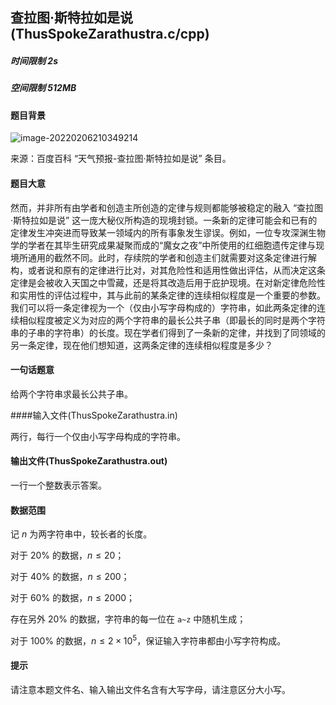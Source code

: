 ## 查拉图·斯特拉如是说(ThusSpokeZarathustra.c/cpp)

##### 时间限制  2s

##### 空间限制  512MB

#### 题目背景

![image-20220206210349214](C:\Users\asus\AppData\Roaming\Typora\typora-user-images\image-20220206210349214.png)

来源：百度百科 “天气预报-查拉图·斯特拉如是说” 条目。

#### 题目大意

然而，并非所有由学者和创造主所创造的定律与规则都能够被稳定的融入 “查拉图·斯特拉如是说” 这一庞大秘仪所构造的现境封锁。一条新的定律可能会和已有的定律发生冲突进而导致某一领域内的所有事象发生谬误。例如，一位专攻深渊生物学的学者在其毕生研究成果凝聚而成的“魔女之夜”中所使用的红细胞遗传定律与现境所通用的截然不同。此时，存续院的学者和创造主们就需要对这条定律进行解构，或者说和原有的定律进行比对，对其危险性和适用性做出评估，从而决定这条定律是会被收入天国之中雪藏，还是将其改造后用于庇护现境。在对新定律危险性和实用性的评估过程中，其与此前的某条定律的连续相似程度是一个重要的参数。我们可以将一条定律视为一个（仅由小写字母构成的）字符串，如此两条定律的连续相似程度被定义为对应的两个字符串的最长公共子串（即最长的同时是两个字符串的子串的字符串）的长度。现在学者们得到了一条新的定律，并找到了同领域的另一条定律，现在他们想知道，这两条定律的连续相似程度是多少？

#### 一句话题意

给两个字符串求最长公共子串。

####输入文件(ThusSpokeZarathustra.in)

两行，每行一个仅由小写字母构成的字符串。

#### 输出文件(ThusSpokeZarathustra.out)

一行一个整数表示答案。

#### 数据范围

记 $n$ 为两字符串中，较长者的长度。

对于 $20\%$ 的数据，$n\le 20$；

对于 $40\%$ 的数据，$n\le 200$；

对于 $60\%$ 的数据，$n\le 2000$；

存在另外 $20\%$ 的数据，字符串的每一位在 `a~z` 中随机生成；

对于 $100\%$ 的数据，$n\le 2\times 10^5$，保证输入字符串都由小写字符构成。

#### 提示

请注意本题文件名、输入输出文件名含有大写字母，请注意区分大小写。